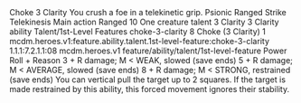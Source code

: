 <ability>
  <name>Choke</name>
  <cost>3 Clarity</cost>
  <flavor>You crush a foe in a telekinetic grip.</flavor>
  <keywords>
    <keyword>Psionic</keyword>
    <keyword>Ranged</keyword>
    <keyword>Strike</keyword>
    <keyword>Telekinesis</keyword>
  </keywords>
  <type>Main action</type>
  <distance>Ranged 10</distance>
  <target>One creature</target>
  <metadata>
    <class>talent</class>
    <cost>3 Clarity</cost>
    <cost_amount>3</cost_amount>
    <cost_resource>Clarity</cost_resource>
    <feature_type>ability</feature_type>
    <file_dpath>Talent/1st-Level Features</file_dpath>
    <item_id>choke-3-clarity</item_id>
    <item_index>8</item_index>
    <item_name>Choke (3 Clarity)</item_name>
    <level>1</level>
    <scc>mcdm.heroes.v1:feature.ability.talent.1st-level-feature:choke-3-clarity</scc>
    <scdc>1.1.1:7.2.1.1:08</scdc>
    <source>mcdm.heroes.v1</source>
    <type>feature/ability/talent/1st-level-feature</type>
  </metadata>
  <effects>
    <effect type="roll">
      <roll>Power Roll + Reason</roll>
      <t1>3 + R damage; M &lt; WEAK, slowed (save ends)</t1>
      <t2>5 + R damage; M &lt; AVERAGE, slowed (save ends)</t2>
      <t3>8 + R damage; M &lt; STRONG, restrained (save ends)</t3>
    </effect>
    <effect type="mundane">You can vertical pull the target up to 2 squares. If the target is made restrained by this ability, this forced movement ignores their stability.</effect>
  </effects>
</ability>
